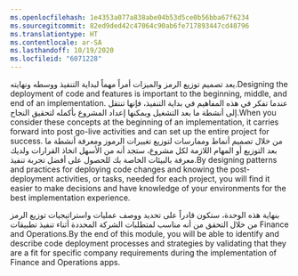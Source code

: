 ```yaml
---
ms.openlocfilehash: 1e4353a077a838abe04b53d5ce0b56bba67f6234
ms.sourcegitcommit: 82ed9ded42c47064c90ab6fe717893447cd48796
ms.translationtype: HT
ms.contentlocale: ar-SA
ms.lasthandoff: 10/19/2020
ms.locfileid: "6071228"
---
```


<span data-ttu-id="2e884-101">يعد تصميم توزيع الرمز والميزات أمراً مهماً لبداية التنفيذ ووسطه ونهايته.</span><span class="sxs-lookup"><span data-stu-id="2e884-101">Designing the deployment of code and features is important to the beginning, middle, and end of an implementation.</span></span> <span data-ttu-id="2e884-102">عندما تفكر في هذه المفاهيم في بداية التنفيذ، فإنها تنتقل إلى أنشطة ما بعد التشغيل ويمكنها إعداد المشروع بأكمله لتحقيق النجاح.</span><span class="sxs-lookup"><span data-stu-id="2e884-102">When you consider these concepts at the beginning of an implementation, it carries forward into post go-live activities and can set up the entire project for success.</span></span>
<span data-ttu-id="2e884-103">من خلال تصميم أنماط وممارسات لتوزيع تغييرات الرموز ومعرفة أنشطة ما بعد التوزيع أو المهام اللازمة لكل مشروع، ستجد أنه من الأسهل اتخاذ القرارات ولديك معرفة بالبيئات الخاصة بك للحصول على أفضل تجربة تنفيذ.</span><span class="sxs-lookup"><span data-stu-id="2e884-103">By designing patterns and practices for deploying code changes and knowing the post-deployment activities, or tasks, needed for each project, you will find it easier to make decisions and have knowledge of your environments for the best implementation experience.</span></span>

<span data-ttu-id="2e884-104">بنهاية هذه الوحدة، ستكون قادراً على تحديد ووصف عمليات واستراتيجيات توزيع الرمز من خلال التحقق من أنه مناسب لمتطلبات الشركة المحددة أثناء تنفيذ تطبيقات Finance and Operations.</span><span class="sxs-lookup"><span data-stu-id="2e884-104">By the end of this module, you will be able to identify and describe code deployment processes and strategies by validating that they are a fit for specific company requirements during the implementation of Finance and Operations apps.</span></span>
 